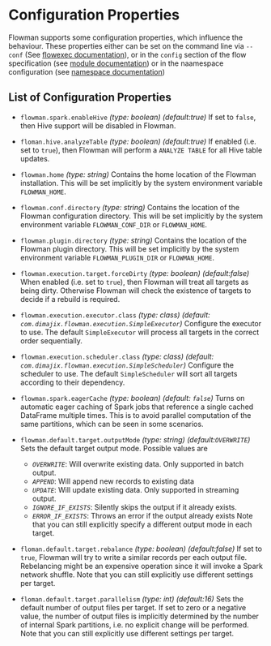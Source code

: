 # Configuration Properties

Flowman supports some configuration properties, which influence the behaviour. These properties either can be set
on the command line via `--conf` (See [flowexec documentation](cli/flowexec.md)), or in the `config` section of the flow 
specification (see [module documentation](spec/module.md)) or in the naamespace configuration (see
[namespace documentation](spec/namespace.md))


## List of Configuration Properties
- `flowman.spark.enableHive` *(type: boolean)* *(default:true)*
If set to `false`, then Hive support will be disabled in Flowman.

- `floman.hive.analyzeTable` *(type: boolean)* *(default:true)*
If enabled (i.e. set to `true`), then Flowman will perform a `ANALYZE TABLE` for all Hive table updates.

- `flowman.home` *(type: string)*
Contains the home location of the Flowman installation. This will be set implicitly by the system environment 
variable `FLOWMAN_HOME`.

- `flowman.conf.directory` *(type: string)*
Contains the location of the Flowman configuration directory. This will be set implicitly by the system environment 
variable `FLOWMAN_CONF_DIR` or `FLOWMAN_HOME`.

- `flowman.plugin.directory` *(type: string)*
Contains the location of the Flowman plugin directory. This will be set implicitly by the system environment 
variable `FLOWMAN_PLUGIN_DIR` or `FLOWMAN_HOME`.

- `flowman.execution.target.forceDirty` *(type: boolean)* *(default:false)*
When enabled (i.e. set to `true`), then Flowman will treat all targets as being dirty. Otherwise Flowman will check
the existence of targets to decide if a rebuild is required.
  
- `flowman.execution.executor.class` *(type: class)* *(default: `com.dimajix.flowman.execution.SimpleExecutor`)*
Configure the executor to use. The default `SimpleExecutor` will process all targets in the correct order
sequentially.

- `flowman.execution.scheduler.class` *(type: class)* *(default: `com.dimajix.flowman.execution.SimpleScheduler`)*
  Configure the scheduler to use. The default `SimpleScheduler` will sort all targets according to their dependency.

- `flowman.spark.eagerCache` *(type: boolean)* *(default: `false`)*
Turns on automatic eager caching of Spark jobs that reference a single cached DataFrame multiple times. This is to
avoid parallel computation of the same partitions, which can be seen in some scenarios.

- `flowman.default.target.outputMode` *(type: string)* *(default:`OVERWRITE`)*
Sets the default target output mode. Possible values are 
  - *`OVERWRITE`*: Will overwrite existing data. Only supported in batch output.
  - *`APPEND`*: Will append new records to existing data
  - *`UPDATE`*: Will update existing data. Only supported in streaming output.
  - *`IGNORE_IF_EXISTS`*: Silently skips the output if it already exists.
  - *`ERROR_IF_EXISTS`*: Throws an error if the output already exists
Note that you can still explicitly specify a different output mode in each target.
    
- `floman.default.target.rebalance` *(type: boolean)* *(default:false)*
If set to `true`, Flowman will try to write a similar records per each output file. Rebelancing might be an expensive
operation since it will invoke a Spark network shuffle. Note that you can still explicitly use different settings per
target. 

- `floman.default.target.parallelism` *(type: int)* *(default:16)*
Sets the default number of output files per target. If set to zero or a negative value, the number of output files is 
implicitly determined by the number of internal Spark partitions, i.e. no explicit change will be performed. Note that 
you can still explicitly use different settings per target. 
